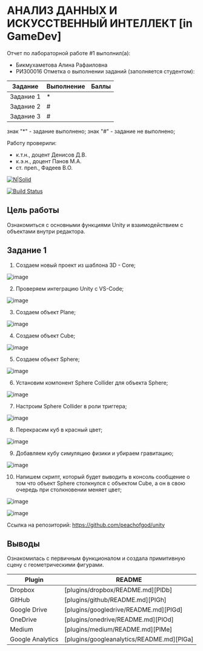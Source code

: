 # АНАЛИЗ ДАННЫХ И ИСКУССТВЕННЫЙ ИНТЕЛЛЕКТ [in GameDev]
Отчет по лабораторной работе #1 выполнил(а):
- Бикмухаметова Алина Рафаиловна
- РИ300016
Отметка о выполнении заданий (заполняется студентом):

| Задание | Выполнение | Баллы |
| ------ | ------ | ------ |
| Задание 1 | * |  |
| Задание 2 | # |  |
| Задание 3 | # |  |

знак "*" - задание выполнено; знак "#" - задание не выполнено;

Работу проверили:
- к.т.н., доцент Денисов Д.В.
- к.э.н., доцент Панов М.А.
- ст. преп., Фадеев В.О.

[![N|Solid](https://cldup.com/dTxpPi9lDf.thumb.png)](https://nodesource.com/products/nsolid)

[![Build Status](https://travis-ci.org/joemccann/dillinger.svg?branch=master)](https://travis-ci.org/joemccann/dillinger)

## Цель работы
Ознакомиться с основными функциями Unity и взаимодействием с объектами внутри редактора.

## Задание 1
1) Создаем новый проект из шаблона 3D - Core;

![image](https://user-images.githubusercontent.com/76123476/192156567-2222644f-b7c4-43eb-b70f-d077ec6f81fc.png)

2) Проверяем интеграцию Unity с VS-Code;

![image](https://user-images.githubusercontent.com/76123476/192156783-90f8e7bf-6b21-4bb0-acd4-492f770cc320.png)

3) Создаем объект Plane;

![image](https://user-images.githubusercontent.com/76123476/192156840-d73d235d-f363-4762-9642-cc5689548ca2.png)

4) Создаем объект Cube;

![image](https://user-images.githubusercontent.com/76123476/192156888-dae2a221-e41d-43fe-81eb-431163a2d728.png)

5) Создаем объект Sphere;

![image](https://user-images.githubusercontent.com/76123476/192156949-869905af-983c-4d98-afd5-6b83096b37f8.png)

6) Установим компонент Sphere Collider для объекта Sphere;

![image](https://user-images.githubusercontent.com/76123476/192157009-d46137e4-46e0-465f-9227-926be221f9c9.png)

7) Настроим Sphere Collider в роли триггера;

![image](https://user-images.githubusercontent.com/76123476/192157062-5f382479-1c6a-4d2d-be94-0b80877d8a1d.png)

8) Перекрасим куб в красный цвет;

![image](https://user-images.githubusercontent.com/76123476/192157126-02c01ace-2a5e-4ceb-9e20-e2ff1b368e35.png)

9) Добавляем кубу симуляцию физики и убираем гравитацию;

![image](https://user-images.githubusercontent.com/76123476/192157203-0e2856cc-f7d7-4c28-b5c6-62dc3421a063.png)

10) Напишем скрипт, который будет выводить в консоль сообщение о том что объект Sphere столкнулся с объектом Cube, а он в свою очередь при столкновении меняет цвет;

![image](https://user-images.githubusercontent.com/76123476/192157510-55c6a06f-0bdc-496f-856c-b17f1eb8b3a9.png)

![image](https://user-images.githubusercontent.com/76123476/192157524-aa3170bd-a7f8-418f-b86a-3781e114f20a.png)

Ссылка на репозиторий: https://github.com/peachofgod/unity


## Выводы
Ознакомилась с первичным функционалом и создала примитивную сцену с геометрическими фигурами.


| Plugin | README |
| ------ | ------ |
| Dropbox | [plugins/dropbox/README.md][PlDb] |
| GitHub | [plugins/github/README.md][PlGh] |
| Google Drive | [plugins/googledrive/README.md][PlGd] |
| OneDrive | [plugins/onedrive/README.md][PlOd] |
| Medium | [plugins/medium/README.md][PlMe] |
| Google Analytics | [plugins/googleanalytics/README.md][PlGa] |
